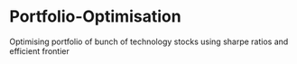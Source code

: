 # Portfolio-Optimisation
Optimising portfolio of bunch of technology stocks using sharpe ratios and efficient frontier  
